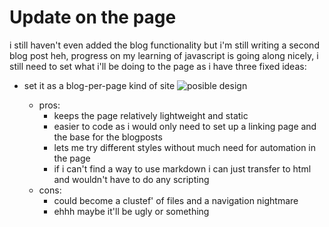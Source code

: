 # Update on the page

i still haven't even added the blog functionality but i'm still writing a second blog post heh, progress on my learning of javascript is going along nicely, i still need to set what i'll be doing to the page as i have three fixed ideas:

- set it as a blog-per-page kind of site
  ![posible design](../Images/design-for-bpp.png)
  
  - pros:
    - keeps the page relatively lightweight and static
    - easier to code as i would only need to set up a linking page and the base for the blogposts
    - lets me try different styles without much need for automation in the page
    - if i can't find a way to use markdown i can just transfer to html and wouldn't have to do any scripting
  - cons:
    - could become a clustef' of files and a navigation nightmare
    - ehhh maybe it'll be ugly or something
    

